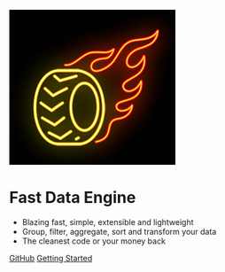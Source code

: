 ![logo](logo.png)

# **Fast Data Engine**

- Blazing fast, simple, extensible and lightweight
- Group, filter, aggregate, sort and transform your data
- The cleanest code or your money back

[GitHub](https://github.com/nosachamos/fast-data-engine/)
[Getting Started](/home)
